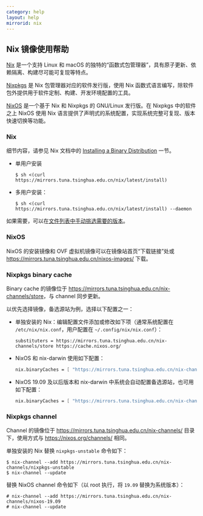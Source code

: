 ```yaml
---
category: help
layout: help
mirrorid: nix
---
```


## Nix 镜像使用帮助

[Nix](https://nixos.org/nix) 是一个支持 Linux 和 macOS 的独特的“函数式包管理器”，具有原子更新、依赖隔离、构建尽可能可复现等特点。

[Nixpkgs](https://nixos.org/nixpkgs) 是 Nix 包管理器对应的软件发行版，使用 Nix 函数式语言编写，除软件包外提供用于软件定制、构建、开发环境配置的工具。

[NixOS](https://nixos.org) 是一个基于 Nix 和 Nixpkgs 的 GNU/Linux 发行版。在 Nixpkgs 中的软件之上 NixOS 使用 Nix 语言提供了声明式的系统配置，实现系统完整可复现、版本快速切换等功能。

### Nix

细节内容，请参见 Nix 文档中的 [Installing a Binary Distribution](https://nixos.org/nix/manual/#ch-installing-binary) 一节。

- 单用户安装

    ```console
    $ sh <(curl https://mirrors.tuna.tsinghua.edu.cn/nix/latest/install)
    ```
- 多用户安装：

    ```console
    $ sh <(curl https://mirrors.tuna.tsinghua.edu.cn/nix/latest/install) --daemon
    ```

如果需要，可以在[文件列表中手动挑选需要的版本](https://mirrors.tuna.tsinghua.edu.cn/nix)。

### NixOS

NixOS 的安装镜像和 OVF 虚拟机镜像可以在镜像站首页“下载链接”处或 <https://mirrors.tuna.tsinghua.edu.cn/nixos-images/> 下载。

### Nixpkgs binary cache

Binary cache 的镜像位于 <https://mirrors.tuna.tsinghua.edu.cn/nix-channels/store>，与 channel 同步更新。

以优先选择镜像，备选源站为例，选择以下配置之一：

- 单独安装的 Nix：编辑配置文件添加或修改如下项（通常系统配置在 `/etc/nix/nix.conf`，用户配置在 `~/.config/nix/nix.conf`）：

    ```plain
    substituters = https://mirrors.tuna.tsinghua.edu.cn/nix-channels/store https://cache.nixos.org/
    ```

- NixOS 和 nix-darwin 使用如下配置：

    ```nix
    nix.binaryCaches = [ "https://mirrors.tuna.tsinghua.edu.cn/nix-channels/store" "https://cache.nixos.org/" ];
    ```

- NixOS 19.09 及以后版本和 nix-darwin 中系统会自动配置备选源站，也可用如下配置：

    ```nix
    nix.binaryCaches = [ "https://mirrors.tuna.tsinghua.edu.cn/nix-channels/store" ];
    ```

### Nixpkgs channel

Channel 的镜像位于 <https://mirrors.tuna.tsinghua.edu.cn/nix-channels/> 目录下，使用方式与 <https://nixos.org/channels/> 相同。

单独安装的 Nix 替换 `nixpkgs-unstable` 命令如下：

```console
$ nix-channel --add https://mirrors.tuna.tsinghua.edu.cn/nix-channels/nixpkgs-unstable
$ nix-channel --update
```

替换 NixOS channel 命令如下（以 root 执行，将 `19.09` 替换为系统版本）：

```console
# nix-channel --add https://mirrors.tuna.tsinghua.edu.cn/nix-channels/nixos-19.09
# nix-channel --update
```
